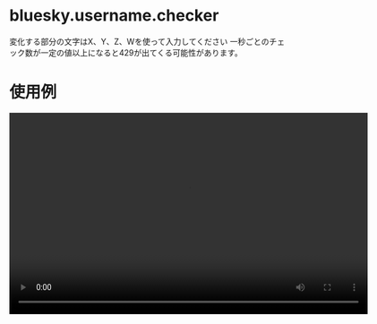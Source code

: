 <h1>bluesky.username.checker</h1>
変化する部分の文字はX、Y、Z、Wを使って入力してください
一秒ごとのチェック数が一定の値以上になると429が出てくる可能性があります。
<h1>使用例</h1>
<video width="640" height="360" controls>
  <source src="video.mov" type="video/quicktime">
  お使いのブラウザは動画タグに対応していません
</video>
